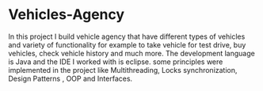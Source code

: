 # Vehicles-Agency

In this project I build vehicle agency  that have different types of  vehicles and variety of functionality for example  to take vehicle for  test drive, buy vehicles, check vehicle history and much more.
The development language is Java and the IDE  I worked with is eclipse.
some principles  were implemented in the project like Multithreading, Locks synchronization,  Design Patterns , OOP and Interfaces. 




